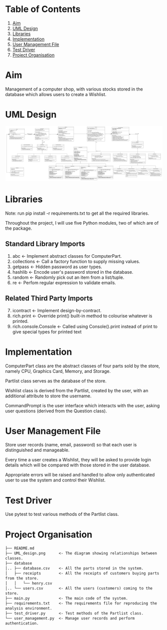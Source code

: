 # Table of Contents

1. [Aim](#aim)
1. [UML Design](#uml-design)
1. [Libraries](#libraries)
1. [Implementation](#implementation)
1. [User Management File](#user-management-file)
1. [Test Driver](#test-driver)
1. [Project Organisation](#project-organisation)

# Aim

Management of a computer shop, with various stocks stored in the database which
allows users to create a Wishlist.

# UML Design

![UML Design](UML_design.png)

# Libraries

Note: run pip install -r requirements.txt to get all the required libraries.

Throughout the project, I will use five Python modules, two of which are of the
package.

## Standard Library Imports

1. abc                     <- Implement abstract classes for ComputerPart.
2. collections             <- Call a factory function to supply missing values.
3. getpass                 <- Hidden password as user types.
4. hashlib                 <- Encode user's password stored in the database.
5. random                  <- Randomly pick out an item from a list/tuple.
6. re                      <- Perfom regular expression to validate emails.

## Related Third Party Imports

7. icontract               <- Implement design-by-contract.
8. rich.print              <- Override print() built-in method to colourise
                              whatever is printed.
9. rich.console.Console    <- Called using Console().print instead of print to
                              give special types for printed text

# Implementation

ComputerPart class are the abstract classes of four parts sold by the store,
namely CPU, Graphics Card, Memory, and Storage.

Partlist class serves as the database of the store.

Wishlist class is derived from the Partlist, created by the user, with an
additional attribute to store the username.

CommandPrompt is the user interface which interacts with the user, asking user
questions (derived from the Question class).


# User Management File

Store user records (name, email, password) so that each user is distinguished
and manageable.

Every time a user creates a Wishlist, they will be asked to provide login
details which will be compared with those stored in the user database.

Appropriate errors will be raised and handled to allow only authenticated user
to use the system and control their Wishlist.

# Test Driver

Use pytest to test various methods of the Partlist class.

# Project Organisation

    ├── README.md
    ├── UML_design.png      <- The diagram showing relationships between classes.
    ├── database
    │.. ├── database.csv    <- All the parts stored in the system.
    │   ├── receipts        <- All the receipts of customers buying parts from the store.
    │   │   └── henry.csv
    │.. └── users.csv       <- All the users (customers) coming to the store.
    ├── main.py             <- The main code of the system.
    ├── requirements.txt    <- The requirements file for reproducing the analysis environment.
    ├── test_driver.py      <- Test methods of the Partlist class.
    └── user_management.py  <- Manage user records and perform authentication.
